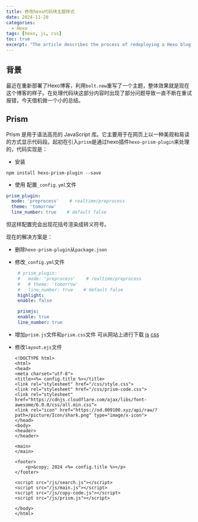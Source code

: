 ```yaml
---
title: 修改hexo代码块主题样式
date: 2024-11-20
categories: 
  - Hexo
tags: [hexo, js, css]
toc: true
excerpt: "The article describes the process of redeploying a Hexo blog and customizing its theme. Issues with code block rendering using the prism library were resolved by removing the hexo-prism-plugin, disabling Hexo's built-in highlighting, and manually integrating prism.js and prism.css. Configuration changes were made in _config.yml and layout.ejs to ensure proper code block display."
---
```


## 背景
最近在重新部署了Hexo博客，利用`bolt.new`重写了一个主题，整体效果就是现在这个博客的样子。在处理代码块这部分内容时出现了部分问题导致一直不断在重试报错，今天借机做一个小的总结。

## Prism
Prism 是用于语法高亮的 JavaScript 库。它主要用于在网页上以一种美观和易读的方式显示代码段。起初在引入`prism`是通过hexo插件`hexo-prism-plugin`来处理的，代码实现是：
- 安装
```shell
npm install hexo-prism-plugin --save
```
- 使用
配置`_config.yml`文件
```yaml
prism_plugin:
  mode: 'preprocess'    # realtime/preprocess
  theme: 'tomorrow'
  line_number: true    # default false
```
但这样配置完会出现花括号渲染成转义符号。

现在的解决方案是：
- 删除`hexo-prism-plugin`从`package.json`
- 修改`_config.yml`文件
    ```yaml
     # prism_plugin:
     #   mode: 'preprocess'    # realtime/preprocess
     #   # theme: 'tomorrow'
     #   line_number: true    # default false
     highlight:
     enable: false

     prismjs:
     enable: true
     line_number: true
    ```
- 增加`prism.js`文件和`prism.css`文件
    可从网站上进行下载
    [js](https://prismjs.com/download.html#themes=prism-coy&languages=markup+css+clike+javascript)
    [css](https://raw.githubusercontent.com/PrismJS/prism-themes/refs/heads/master/themes/prism-duotone-forest.css)

- 修改`layout.ejs`文件
    ```ejs
    <!DOCTYPE html>
    <html>
    <head>
    <meta charset="utf-8">
    <title><%= config.title %></title>
    <link rel="stylesheet" href="/css/style.css">
    <link rel="stylesheet" href="/css/prism-code.css">
    <link rel="stylesheet" href="https://cdnjs.cloudflare.com/ajax/libs/font-awesome/6.0.0/css/all.min.css">
    <link rel="icon" href="https://od.009100.xyz/api/raw/?path=/picture/Icon/shark.png" type="image/x-icon">
    </head>
    <body>
    <header>
    </header>

    <main>
    </main>

    <footer>
        <p>&copy; 2024 <%= config.title %></p>
    </footer>

    <script src="/js/search.js"></script>
    <script src="/js/main.js"></script>
    <script src="/js/copy-code.js"></script>
    <script src="/js/prism.js"></script>

    </body>
    </html>
    ```


